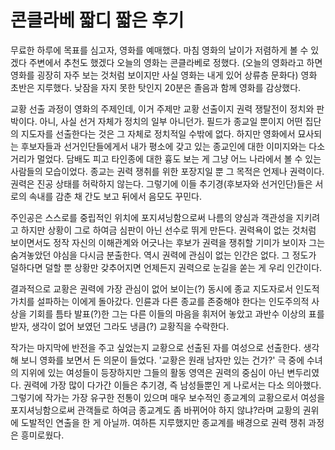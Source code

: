 
# 콘클라베 짧디 짧은 후기
무료한 하루에 목표를 심고자, 영화를 예매했다. 마침 영화의 날이가 저렴하게 볼 수 있겠다 주변에서 추천도 했겠다 오늘의 영화는 콘클라베로 정했다. (오늘의 영화라고 하면 영화를 굉장히 자주 보는 것처럼 보이지만 사실 영화는 내게 있어 상류층 문화다) 영화 초반은 지루했다. 낮잠을 자지 못한 탓인지 20분은 졸음과 함께 영화를 감상했다.

교황 선출 과정이 영화의 주제인데, 이거 주제만 교황 선출이지 권력 쟁탈전이 정치와 판박이다. 아니, 사실 선거 자체가 정치의 일부 아니던가. 필드가 종교일 뿐이지 어떤 집단의 지도자를 선출한다는 것은 그 자체로 정치적일 수밖에 없다. 하지만 영화에서 묘사되는 후보자들과 선거인단들에게서 내가 평소에 갖고 있는 종교인에 대한 이미지와는 다소 거리가 멀었다. 담배도 피고 타인종에 대한 흉도 보는 게 그냥 어느 나라에서 볼 수 있는 사람들의 모습이었다. 종교는 권력 쟁취를 위한 포장지일 뿐 그 목적은 언제나 권력이다. 권력은 진공 상태를 허락하지 않는다. 그렇기에 이들 추기경(후보자와 선거인단)들은 서로의 속내를 감춘 채 간도 보고 뒤에서 음모도 꾸민다.

주인공은 스스로를 중립적인 위치에 포지셔닝함으로써 나름의 양심과 객관성을 지키려고 하지만 상황이 그로 하여금 심판이 아닌 선수로 뛰게 만든다. 권력욕이 없는 것처럼 보이면서도 정작 자신의 이해관계와 어긋나는 후보가 권력을 쟁취할 기미가 보이자 그는 숨겨놓았던 야심을 다시금 분출한다. 역시 권력에 관심이 없는 인간은 없다. 그 정도가 덜하다면 덜할 뿐 상황만 갖추어지면 언제든지 권력으로 눈길을 쏟는 게 우리 인간이다.

결과적으로 교황은 권력에 가장 관심이 없어 보이는(?) 동시에 종교 지도자로서 인도적 가치를 설파하는 이에게 돌아갔다. 인륜과 다른 종교를 존중해야 한다는 인도주의적 사상을 기회를 틈타 발표(?)한 그는 다른 이들의 마음을 휘저어 놓았고 과반수 이상의 표를 받자, 생각이 없어 보였던 그라도 냉큼(?) 교황직을 수락한다.

작가는 마지막에 반전을 주고 싶었는지 교황으로 선출된 자를 여성으로 선출한다. 생각해 보니 영화를 보면서 든 의문이 들었다. '교황은 원래 남자만 있는 건가?' 극 중에 수녀의 지위에 있는 여성들이 등장하지만 그들의 활동 영역은 권력의 중심이 아닌 변두리였다. 권력에 가장 많이 다가간 이들은 추기경, 즉 남성들뿐인 게 나로서는 다소 의아했다. 그렇기에 작가는 가장 유구한 전통이 있으며 매우 보수적인 종교계의 교황으로서 여성을 포지셔닝함으로써 관객들로 하여금 종교계도 좀 바뀌어야 하지 않냐?라며 교황의 권위에 도발적인 연출을 한 게 아닐까. 여하튼 지루했지만 종교계를 배경으로 권력 쟁취 과정은 흥미로웠다.